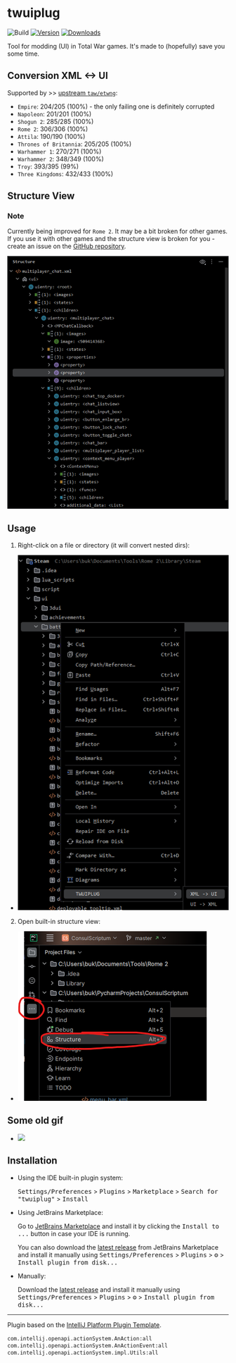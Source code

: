 # twuiplug

![Build](https://github.com/bukowa/twuiplug/workflows/Build/badge.svg)
[![Version](https://img.shields.io/jetbrains/plugin/v/26431.svg)](https://plugins.jetbrains.com/plugin/26431)
[![Downloads](https://img.shields.io/jetbrains/plugin/d/26431.svg)](https://plugins.jetbrains.com/plugin/26431)

<!-- Plugin description -->

Tool for modding (UI) in Total War games.
It's made to (hopefully) save you some time.

## Conversion XML <-> UI

Supported by >> [upstream `taw/etwng`](https://github.com/taw/etwng/tree/9a6afbb3fac230b734ae888bde230517ceaeb1a5/ui#supported-level-by-game):

- `Empire`: 204/205 (100%) - the only failing one is definitely corrupted
- `Napoleon`: 201/201 (100%)
- `Shogun 2`: 285/285 (100%)
- `Rome 2`: 306/306 (100%)
- `Attila`: 190/190 (100%)
- `Thrones of Britannia`: 205/205 (100%)
- `Warhammer 1`: 270/271 (100%)
- `Warhammer 2`: 348/349 (100%)
- `Troy`: 393/395 (99%)
- `Three Kingdoms`: 432/433 (100%)

## Structure View

### Note

Currently being improved for `Rome 2`. It may be a bit broken for other games.
If you use it with other games and the structure view is broken for you - create an issue on the [GitHub
repository](https://github.com/bukowa/twuiplug).

![](./readme/rome2.png)

## Usage

1. Right-click on a file or directory (it will convert nested dirs):
  - ![img.png](./readme/usage1.png)
2. Open built-in structure view:
  - ![](./readme/usagex.png)

## Some old gif
  - ![](./readme/gif1.gif)
<!-- Plugin description end -->

## Installation

- Using the IDE built-in plugin system:

  <kbd>Settings/Preferences</kbd> > <kbd>Plugins</kbd> > <kbd>Marketplace</kbd> > <kbd>Search for "twuiplug"</kbd> >
  <kbd>Install</kbd>

- Using JetBrains Marketplace:

  Go to [JetBrains Marketplace](https://plugins.jetbrains.com/plugin/26431) and install it by clicking
  the <kbd>Install to ...</kbd> button in case your IDE is running.

  You can also download the [latest release](https://plugins.jetbrains.com/plugin/26431/versions) from JetBrains
  Marketplace and install it manually using
  <kbd>Settings/Preferences</kbd> > <kbd>Plugins</kbd> > <kbd>⚙️</kbd> > <kbd>Install plugin from disk...</kbd>

- Manually:

  Download the [latest release](https://github.com/bukowa/twuiplug/releases/latest) and install it manually using
  <kbd>Settings/Preferences</kbd> > <kbd>Plugins</kbd> > <kbd>⚙️</kbd> > <kbd>Install plugin from disk...</kbd>

---
Plugin based on the [IntelliJ Platform Plugin Template][template].

[template]: https://github.com/JetBrains/intellij-platform-plugin-template

[docs:plugin-description]: https://plugins.jetbrains.com/docs/intellij/plugin-user-experience.html#plugin-description-and-presentation

```
com.intellij.openapi.actionSystem.AnAction:all
com.intellij.openapi.actionSystem.AnActionEvent:all
com.intellij.openapi.actionSystem.impl.Utils:all
```
